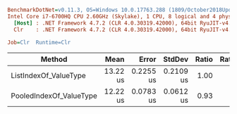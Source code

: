 ``` ini

BenchmarkDotNet=v0.11.3, OS=Windows 10.0.17763.288 (1809/October2018Update/Redstone5)
Intel Core i7-6700HQ CPU 2.60GHz (Skylake), 1 CPU, 8 logical and 4 physical cores
  [Host] : .NET Framework 4.7.2 (CLR 4.0.30319.42000), 64bit RyuJIT-v4.7.3260.0
  Clr    : .NET Framework 4.7.2 (CLR 4.0.30319.42000), 64bit RyuJIT-v4.7.3260.0

Job=Clr  Runtime=Clr  

```
|                  Method |     Mean |     Error |    StdDev | Ratio | RatioSD |
|------------------------ |---------:|----------:|----------:|------:|--------:|
|   ListIndexOf_ValueType | 13.22 us | 0.2255 us | 0.2109 us |  1.00 |    0.00 |
| PooledIndexOf_ValueType | 12.22 us | 0.0783 us | 0.0612 us |  0.93 |    0.02 |
